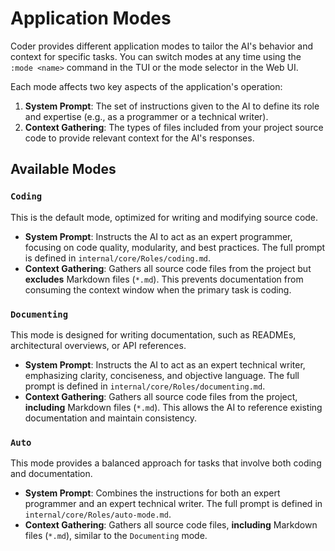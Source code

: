 # Application Modes

Coder provides different application modes to tailor the AI's behavior and context for specific tasks. You can switch modes at any time using the `:mode <name>` command in the TUI or the mode selector in the Web UI.

Each mode affects two key aspects of the application's operation:

1.  **System Prompt**: The set of instructions given to the AI to define its role and expertise (e.g., as a programmer or a technical writer).
2.  **Context Gathering**: The types of files included from your project source code to provide relevant context for the AI's responses.

## Available Modes

### `Coding`

This is the default mode, optimized for writing and modifying source code.

-   **System Prompt**: Instructs the AI to act as an expert programmer, focusing on code quality, modularity, and best practices. The full prompt is defined in `internal/core/Roles/coding.md`.
-   **Context Gathering**: Gathers all source code files from the project but **excludes** Markdown files (`*.md`). This prevents documentation from consuming the context window when the primary task is coding.

### `Documenting`

This mode is designed for writing documentation, such as READMEs, architectural overviews, or API references.

-   **System Prompt**: Instructs the AI to act as an expert technical writer, emphasizing clarity, conciseness, and objective language. The full prompt is defined in `internal/core/Roles/documenting.md`.
-   **Context Gathering**: Gathers all source code files from the project, **including** Markdown files (`*.md`). This allows the AI to reference existing documentation and maintain consistency.

### `Auto`

This mode provides a balanced approach for tasks that involve both coding and documentation.

-   **System Prompt**: Combines the instructions for both an expert programmer and an expert technical writer. The full prompt is defined in `internal/core/Roles/auto-mode.md`.
-   **Context Gathering**: Gathers all source code files, **including** Markdown files (`*.md`), similar to the `Documenting` mode.
